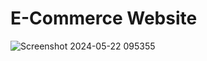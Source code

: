 # E-Commerce Website


 
 ![Screenshot 2024-05-22 095355](https://github.com/nazneen-k/Urbankart/assets/117660793/30e88dc1-5c23-4d9f-94b5-65245160281b)
